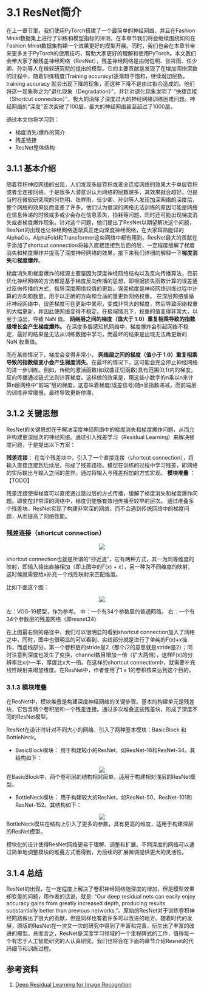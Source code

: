 # 3.1 ResNet简介

在上一章节里，我们使用PyTorch搭建了一个最简单的神经网络，并且在Fashion Mnist数据集上进行了训练和模型指标的评测，在本章节我们将会继续围绕如何在Fashion Mnist数据集构建一个效果更好的模型开展。同时，我们也会在本章节带来更多关于PyTorch的使用技巧，帮助大家更好的理解和使用PyTorch。本文我们会带大家了解残差神经网络（ResNet），残差神经网络是由何恺明、张祥雨、任少卿、孙剑等人在微软研究院的提出的模型。它的主要贡献是发现了在增加网络层数的过程中，‎随着训练精度(Training accuracy)‎逐渐趋于饱和，继续增加层数，training accuracy 就会出现下降的现象，而这种下降不是由过拟合造成的。他们将这一现象称之为“退化现象（Degradation）”，并针对退化现象发明了 “快捷连接（Shortcut connection）”，极大的消除了深度过大的神经网络训练困难问题。神经网络的“深度”首次突破了100层、最大的神经网络甚至超过了1000层。

通过本文你将学习到：

- 梯度消失/爆炸的简介
- 残差链接
- ResNet整体结构

## 3.1.1 基本介绍

随着卷积神经网络的出现，人们发现多层卷积或者全连接网络的效果大于单层卷积或者全连接网络。于是很多人潜意识认为网络的层数越多，其效果就会越好。但是当时在微软研究院的何恺明、张祥雨、任少卿、孙剑等人发现加深网络的深度后，整个网络的效果反而变差了许多。他们认为很深的网络无法训练的原因可能是网络在信息传递的时候或多或少会存在信息丢失，损耗等问题，同时还可能出现梯度消失或者梯度爆炸现象。针对这个问题，他们提出了ResNet以期望解决这个问题，ResNet的出现也让神经网络逐渐真正走向深度神经网络，在大家耳熟能详的AlphaGo，AlphaFold和Transformer这些网络中都有用到。ResNet最大的贡献在于添加了shortcut connection将输入直接连接到后面的层，一定程度缓解了梯度消失和梯度爆炸并提高了深度神经网络的效果。接下来我们详细的解释一下**梯度消失**和**梯度爆炸**。

梯度消失和梯度爆炸的根源主要是因为深度神经网络结构以及反向传播算法，目前优化神经网络的方法都是基于梯度反向传播的思想，即根据损失函数计算的误差通过反向传播的方式，指导深度网络权值的更新。误差梯度是神经网络训练过程中计算的方向和数量，用于以正确的方向和合适的量更新网络权重。 在深层网络或循环神经网络中，误差梯度可在更新中累积，变成非常大的梯度，然后导致网络权重的大幅更新，并因此使网络变得不稳定。在极端情况下，权重的值变得非常大，以至于溢出，导致 NaN 值。 **网络层之间的梯度（值大于 1.0）重复相乘导致的指数级增长会产生梯度爆炸。** 在深度多层感知机网络中，梯度爆炸会引起网络不稳定，最好的结果是无法从训练数据中学习，而最坏的结果是出现无法再更新的 NaN 权重值。

而在某些情况下，梯度会变得非常小， **网络层之间的梯度（值小于 1.0）重复相乘导致的指数级变小会产生梯度消失**。在最坏的情况下，这可能会完全停止神经网络的进一步训练。例如，传统的激活函数(如双曲正切函数)具有范围(0,1)内的梯度，反向传播通过链式法则计算梯度。这样做的效果是，用这些小数字的n乘以n来计算n层网络中“前端”层的梯度，这意味着梯度(误差信号)随n呈指数递减，而前端层的训练非常缓慢。最终导致更新停滞。
## 3.1.2 关键思想

ResNet的关键思想在于解决深度神经网络中的梯度消失和梯度爆炸问题，从而允许构建更深层次的神经网络。通过引入残差学习（Residual Learning）来解决梯度问题，于是提出以下方案：

**残差连接**： 在每个残差块中，引入了一个直接连接（shortcut connection），将输入直接连接到后续层，形成了残差路径。模型在训练的过程中学习残差，即网络的实际输出与输入之间的差异。通过将输入与残差相加的方式实现。
**模块堆叠** ：【TODO】

残差连接使得梯度可以直接通过跳过层的方式传播，缓解了梯度消失和梯度爆炸问题。即使在非常深的网络中，梯度仍能够有效地传播至较早的层次。 通过堆叠多个残差块，ResNet实现了构建非常深的网络，而不会遇到传统网络中的梯度问题，从而提高了网络性能。

### 残差连接（shortcut connection）

<div align=center><img src="./figures/shortcut.jpg" ></div>

shortcut connection也就是所谓的“抄近道”，它有两种方式，其一为同等维度的映射，即输入输出直接相加（即上图中的F(x) + x），另一种为不同维度的映射，这时候就需要给x补充一个线性映射来匹配维度。

比如下面这个图：

<div align=center><img src="./figures/shortcut2.jpg" ></div>

左：VGG-19模型，作为参考。 中：一个有34个参数层的普通网络。 右：一个有34个参数层的残差网络（即resnet34）

在上图最右侧的路径中，我们可以很明显的看到shortcut connection加入了网络之中，同时，图中也很明显的可以看到，实线部分就是进行了单纯的F(x)+x操作，而虚线部分，第一个卷积层的stride是2（那个/2的意思就是stride是2）；同时注意到深度也发生了变换，channel数目增加一倍（扩大两倍），这样F(x)的分辨率比x小一半，厚度比x大一倍。在这样的shortcut connection中，就需要补充线性映射来增加维度。在ResNet中，作者使用了1 x 1的卷积核来达到这个目的。

### 3.1.3 模块堆叠
在ResNet中，模块堆叠是构建深度神经网络的关键步骤。基本的构建单元是残差块，它包含两个卷积层和一个残差连接。通过多次堆叠这些残差块，形成了深度不同的ResNet模型。

ResNet在设计时针对不同大小的网络，引入了两种基本模块：BasicBlock 和 BottleNeck。

- BasicBlock模块： 用于构建较小的ResNet，如ResNet-18和ResNet-34。其结构如下：

<div align=center><img src="./figures/Basic.png" ></div>
在BasicBlock中，两个卷积层的结构相对简单，适用于构建相对浅层的ResNet模型。

- BottleNeck模块： 用于构建较大的ResNet，如ResNet-50、ResNet-101和ResNet-152。其结构如下：

<div align=center><img src="./figures/Bottle.png" ></div>
BottleNeck模块在结构上引入了更多的参数，具有更高的维度，适用于构建深层的ResNet模型。

模块化的设计使得ResNet网络更易于理解、调整和扩展。不同深度的网络可以通过简单地调整模块的堆叠方式而得到，为后续的扩展微调提供更大的灵活性。

## 3.1.4 总结

ResNet的出现，在一定程度上解决了卷积神经网络随深度的增加，但是模型效果却变差的问题，用作者的话说，就是: “Our deep residual nets can easily enjoy accuracy gains from greatly increased depth, producing results substantially better than previous networks.”。原始的ResNet对于训练卷积神经网路做出了很大的贡献，但是同样也有着许多可以改进的地方。随着时代的发展，原版的ResNet在一次又一次的研究中得到了丰富和完善，衍生出了丰富的改进的模型。总而言之，ResNet是深度学习领域的一个里程碑式的工作，值得每一个有志于人工智能研究的人认真研究。我们也将会在下面的章节介绍Resnet的代码细节和训练过程。

## 参考资料
1. [Deep Residual Learning for Image Recognition](https://arxiv.org/abs/1512.03385)
